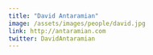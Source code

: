 ```yaml
---
title: "David Antaramian"
image: /assets/images/people/david.jpg
link: http://antaramian.com
twitter: DavidAntaramian
---
```

